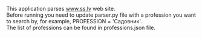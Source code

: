 This application parses www.ss.lv web site.<br>
Before running you need to update parser.py file with a profession you want to search by, for example, PROFESSION = 'Садовник'.<br>
The list of professions can be found in professions.json file.
